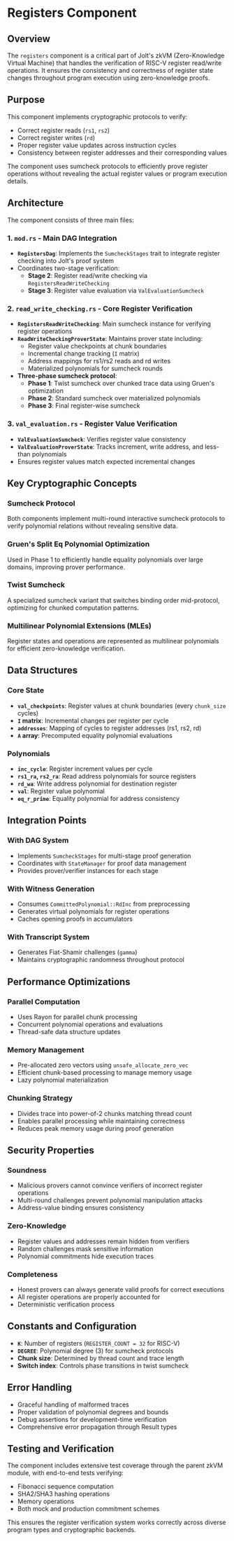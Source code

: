 # Registers Component

## Overview

The `registers` component is a critical part of Jolt's zkVM (Zero-Knowledge Virtual Machine) that handles the verification of RISC-V register read/write operations. It ensures the consistency and correctness of register state changes throughout program execution using zero-knowledge proofs.

## Purpose

This component implements cryptographic protocols to verify:
- Correct register reads (`rs1`, `rs2`) 
- Correct register writes (`rd`)
- Proper register value updates across instruction cycles
- Consistency between register addresses and their corresponding values

The component uses sumcheck protocols to efficiently prove register operations without revealing the actual register values or program execution details.

## Architecture

The component consists of three main files:

### 1. `mod.rs` - Main DAG Integration
- **`RegistersDag`**: Implements the `SumcheckStages` trait to integrate register checking into Jolt's proof system
- Coordinates two-stage verification:
  - **Stage 2**: Register read/write checking via `RegistersReadWriteChecking`
  - **Stage 3**: Register value evaluation via `ValEvaluationSumcheck`

### 2. `read_write_checking.rs` - Core Register Verification
- **`RegistersReadWriteChecking`**: Main sumcheck instance for verifying register operations
- **`ReadWriteCheckingProverState`**: Maintains prover state including:
  - Register value checkpoints at chunk boundaries
  - Incremental change tracking (`I` matrix)
  - Address mappings for rs1/rs2 reads and rd writes
  - Materialized polynomials for sumcheck rounds
- **Three-phase sumcheck protocol**:
  - **Phase 1**: Twist sumcheck over chunked trace data using Gruen's optimization
  - **Phase 2**: Standard sumcheck over materialized polynomials
  - **Phase 3**: Final register-wise sumcheck

### 3. `val_evaluation.rs` - Register Value Verification  
- **`ValEvaluationSumcheck`**: Verifies register value consistency
- **`ValEvaluationProverState`**: Tracks increment, write address, and less-than polynomials
- Ensures register values match expected incremental changes

## Key Cryptographic Concepts

### Sumcheck Protocol
Both components implement multi-round interactive sumcheck protocols to verify polynomial relations without revealing sensitive data.

### Gruen's Split Eq Polynomial Optimization
Used in Phase 1 to efficiently handle equality polynomials over large domains, improving prover performance.

### Twist Sumcheck
A specialized sumcheck variant that switches binding order mid-protocol, optimizing for chunked computation patterns.

### Multilinear Polynomial Extensions (MLEs)
Register states and operations are represented as multilinear polynomials for efficient zero-knowledge verification.

## Data Structures

### Core State
- **`val_checkpoints`**: Register values at chunk boundaries (every `chunk_size` cycles)
- **`I` matrix**: Incremental changes per register per cycle  
- **`addresses`**: Mapping of cycles to register addresses (rs1, rs2, rd)
- **`A` array**: Precomputed equality polynomial evaluations

### Polynomials
- **`inc_cycle`**: Register increment values per cycle
- **`rs1_ra`, `rs2_ra`**: Read address polynomials for source registers
- **`rd_wa`**: Write address polynomial for destination register  
- **`val`**: Register value polynomial
- **`eq_r_prime`**: Equality polynomial for address consistency

## Integration Points

### With DAG System
- Implements `SumcheckStages` for multi-stage proof generation
- Coordinates with `StateManager` for proof data management
- Provides prover/verifier instances for each stage

### With Witness Generation
- Consumes `CommittedPolynomial::RdInc` from preprocessing
- Generates virtual polynomials for register operations
- Caches opening proofs in accumulators

### With Transcript System
- Generates Fiat-Shamir challenges (`gamma`)
- Maintains cryptographic randomness throughout protocol

## Performance Optimizations

### Parallel Computation
- Uses Rayon for parallel chunk processing
- Concurrent polynomial operations and evaluations
- Thread-safe data structure updates

### Memory Management  
- Pre-allocated zero vectors using `unsafe_allocate_zero_vec`
- Efficient chunk-based processing to manage memory usage
- Lazy polynomial materialization

### Chunking Strategy
- Divides trace into power-of-2 chunks matching thread count
- Enables parallel processing while maintaining correctness
- Reduces peak memory usage during proof generation

## Security Properties

### Soundness
- Malicious provers cannot convince verifiers of incorrect register operations
- Multi-round challenges prevent polynomial manipulation attacks
- Address-value binding ensures consistency

### Zero-Knowledge
- Register values and addresses remain hidden from verifiers
- Random challenges mask sensitive information
- Polynomial commitments hide execution traces

### Completeness
- Honest provers can always generate valid proofs for correct executions
- All register operations are properly accounted for
- Deterministic verification process

## Constants and Configuration

- **`K`**: Number of registers (`REGISTER_COUNT = 32` for RISC-V)
- **`DEGREE`**: Polynomial degree (3) for sumcheck protocols
- **Chunk size**: Determined by thread count and trace length
- **Switch index**: Controls phase transitions in twist sumcheck

## Error Handling

- Graceful handling of malformed traces
- Proper validation of polynomial degrees and bounds  
- Debug assertions for development-time verification
- Comprehensive error propagation through Result types

## Testing and Verification

The component includes extensive test coverage through the parent zkVM module, with end-to-end tests verifying:
- Fibonacci sequence computation
- SHA2/SHA3 hashing operations  
- Memory operations
- Both mock and production commitment schemes

This ensures the register verification system works correctly across diverse program types and cryptographic backends.